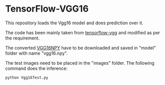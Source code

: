 # TensorFlow-VGG16
This repository loads the Vgg16 model and does prediction over it. 

The code has been mainly taken from <a href="https://github.com/machrisaa/tensorflow-vgg">tensorflow-vgg</a> and modified as per the requirement.

The converted <a href="https://mega.nz/#!YU1FWJrA!O1ywiCS2IiOlUCtCpI6HTJOMrneN-Qdv3ywQP5poecM">VGG16NPY</a> have to be downloaded and saved in "model" folder with name "vgg16.npy".

The test images need to be placed in the "images" folder. The following command does the inference:

```python
python Vgg16Test.py 
```


